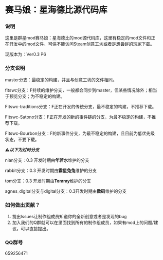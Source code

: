 # 赛马娘：星海德比源代码库


### 说明

这里是群星mod赛马娘：星海德比的mod源代码库，这里有稳定的mod文件和正在开发中的mod文件，可供不能访问Steam创意工坊或者是想尝鲜的玩家下载。

现版本为：Ver0.3 P6

### 分支说明

master分支：最稳定的构建，并且与创意工坊的文件相同。

fitswc分支：F持续的维护分支，一般都会同步到master，但某些情况除外；相当于预览分支；为不稳定的构建。

Fitswc-traditions分支：F正在开发的传统分支，最不稳定的构建，不推荐下载。

Fitswc-Satono分支：F正在开发的新的事件链的分支，为最不稳定的构建，不推荐下载。

Fitswc-Bourbon分支：F的新事件分支，为最不稳定的构建，且目前为低优先级状态，不要下载。



⚠***以下为过时分支***

nian分支：0.3 开发时期由**年若水**维护的分支

rabbit分支：0.3 开发时期由**霜星兔兔**维护的分支

tom分支：0.3 开发时期由**Tommy**维护的分支

agnes_digital分支与digital分支：0.3开发时期由**数码**维护的分支

### 如何做出贡献？

1. 提出Issues让制作组成员知道你的全新创意或者是发现的bug
2. 加入我们的Q群就可以在里面找到所有的制作组成员，如果有mod上的问题/建议，可以直接提出。

### QQ群号

659256471
